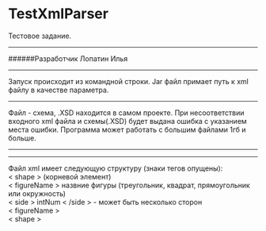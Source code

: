 # TestXmlParser
Тестовое задание.
<hr>
######Разработчик Лопатин Илья
<hr>

Запуск происходит из командной строки.
Jar файл примает путь к xml файлу в качестве параметра. 
<hr>
Файл - схема, .XSD находится в самом проекте.
При несоответствии входного xml файла и схемы(.XSD) будет выдана ошибка с указанием места ошибки.
Программа может работать с большим файлами 1гб и больше.
<hr>
<hr>
Файл xml имеет следующую структуру (знаки тегов опущены):
<br>< shape > (корневой элемент) <br>
  < figureName >  назвние фигуры (треугольник, квадрат, прямоугольник или окружность)<br>
    < side > intNum < /side >  -  может быть несколько сторон<br> 
    < figureName > <br>
  < shape > <br>

